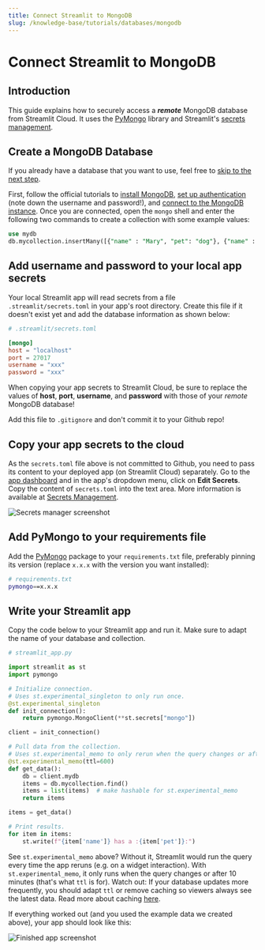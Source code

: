 ```yaml
---
title: Connect Streamlit to MongoDB
slug: /knowledge-base/tutorials/databases/mongodb
---
```


# Connect Streamlit to MongoDB

## Introduction

This guide explains how to securely access a **_remote_** MongoDB database from Streamlit Cloud. It uses the [PyMongo](https://github.com/mongodb/mongo-python-driver) library and Streamlit's [secrets management](/streamlit-cloud/get-started/deploy-an-app/connect-to-data-sources/secrets-management).

## Create a MongoDB Database

<Note>

If you already have a database that you want to use, feel free
to [skip to the next step](#add-username-and-password-to-your-local-app-secrets).

</Note>

First, follow the official tutorials to [install MongoDB](https://docs.mongodb.com/guides/server/install/), [set up authentication](https://docs.mongodb.com/guides/server/auth/) (note down the username and password!), and [connect to the MongoDB instance](https://docs.mongodb.com/guides/server/drivers/). Once you are connected, open the `mongo` shell and enter the following two commands to create a collection with some example values:

```sql
use mydb
db.mycollection.insertMany([{"name" : "Mary", "pet": "dog"}, {"name" : "John", "pet": "cat"}, {"name" : "Robert", "pet": "bird"}])
```

## Add username and password to your local app secrets

Your local Streamlit app will read secrets from a file `.streamlit/secrets.toml` in your app's root directory. Create this file if it doesn't exist yet and add the database information as shown below:

```toml
# .streamlit/secrets.toml

[mongo]
host = "localhost"
port = 27017
username = "xxx"
password = "xxx"
```

<Important>

When copying your app secrets to Streamlit Cloud, be sure to replace the values of **host**, **port**, **username**, and **password** with those of your _remote_ MongoDB database!

Add this file to `.gitignore` and don't commit it to your Github repo!

</Important>

## Copy your app secrets to the cloud

As the `secrets.toml` file above is not committed to Github, you need to pass its content to your deployed app (on Streamlit Cloud) separately. Go to the [app dashboard](https://share.streamlit.io/) and in the app's dropdown menu, click on **Edit Secrets**. Copy the content of `secrets.toml` into the text area. More information is available at [Secrets Management](/streamlit-cloud/get-started/deploy-an-app/connect-to-data-sources/secrets-management).

![Secrets manager screenshot](/images/databases/edit-secrets.png)

## Add PyMongo to your requirements file

Add the [PyMongo](https://github.com/mongodb/mongo-python-driver) package to your `requirements.txt` file, preferably pinning its version (replace `x.x.x` with the version you want installed):

```bash
# requirements.txt
pymongo==x.x.x
```

## Write your Streamlit app

Copy the code below to your Streamlit app and run it. Make sure to adapt the name of your database and collection.

```python
# streamlit_app.py

import streamlit as st
import pymongo

# Initialize connection.
# Uses st.experimental_singleton to only run once.
@st.experimental_singleton
def init_connection():
    return pymongo.MongoClient(**st.secrets["mongo"])

client = init_connection()

# Pull data from the collection.
# Uses st.experimental_memo to only rerun when the query changes or after 10 min.
@st.experimental_memo(ttl=600)
def get_data():
    db = client.mydb
    items = db.mycollection.find()
    items = list(items)  # make hashable for st.experimental_memo
    return items

items = get_data()

# Print results.
for item in items:
    st.write(f"{item['name']} has a :{item['pet']}:")
```

See `st.experimental_memo` above? Without it, Streamlit would run the query every time the app reruns (e.g. on a widget interaction). With `st.experimental_memo`, it only runs when the query changes or after 10 minutes (that's what `ttl` is for). Watch out: If your database updates more frequently, you should adapt `ttl` or remove caching so viewers always see the latest data. Read more about caching [here](/library/advanced-features/experimental-cache-primitives).

If everything worked out (and you used the example data we created above), your app should look like this:

![Finished app screenshot](/images/databases/streamlit-app.png)
